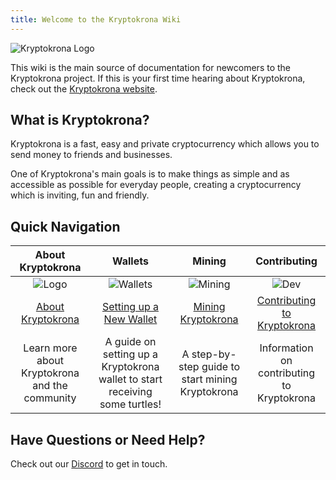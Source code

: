 ```yaml
---
title: Welcome to the Kryptokrona Wiki
---
```


![Kryptokrona Logo](assets/Kryptokrona_logo.png) 

This wiki is the main source of documentation for newcomers to the Kryptokrona project. If this is your first time hearing about Kryptokrona, check out the [Kryptokrona website](https://Kryptokrona.se/).

## What is Kryptokrona?

Kryptokrona is a fast, easy and private cryptocurrency which allows you to send money to friends and businesses.

One of Kryptokrona's main goals is to make things as simple and as accessible as possible for everyday people, creating a cryptocurrency which is inviting, fun and friendly.

## Quick Navigation

| **About Kryptokrona** | **Wallets** | **Mining** | **Contributing** |
|:----------------------:|:-------------:|:------------:|:------------------:|
| ![Logo](assets/table_logo.png) | ![Wallets](assets/table_wallet.png) | ![Mining](assets/table_mine.png) | ![Dev](assets/table_dev.png) |
| [About Kryptokrona](../about/About-Kryptokrona) | [Setting up a New Wallet](../guides/wallets/Making-a-Wallet) | [Mining Kryptokrona](../guides/mining/Mining) | [Contributing to Kryptokrona](../about/Contributing) |
| Learn more about Kryptokrona and the community | A guide on setting up a Kryptokrona wallet to start receiving some turtles! | A step-by-step guide to start mining Kryptokrona | Information on contributing to Kryptokrona |

## Have Questions or Need Help?

Check out our [Discord](http://chat.Kryptokrona.se) to get in touch.


